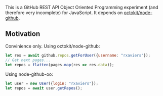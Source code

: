 This is a GitHub REST API Object Oriented Programming experiment (and therefore very incomplete) for JavaScript. It depends on [octokit/node-github](octokit/node-github).

## Motivation

Convinience only. Using octokit/node-github:

```js
let res = await github.repos.getForUser({username: "rxaviers"});
// Get next pages...
let repos = flatten(pages.map(res => res.data));
```

Using node-github-oo:

```js
let user = new User({login: "rxaviers"});
let repos = await user.getRepos();
```

